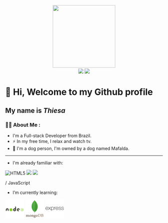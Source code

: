 <div align="center">
<img src="https://media.giphy.com/media/2aIRxJ8YitX04Am4kO/giphy.gif" width="200" height="200" />
  </div>
<div align="center">  
<a href="https://www.linkedin.com/in/thiesa-cesco" target="_blank"><img src="https://img.shields.io/badge/-LinkedIn-%230077B5?style=for-the-badge&logo=linkedin&logoColor=white" target="_blank"></a>  
<a href = "mailto:thiesa.c@gmail.com"><img src="https://img.shields.io/badge/Gmail-D14836?style=for-the-badge&logo=gmail&logoColor=white" target="_blank"></a>
</div>


# 👋 Hi, Welcome to my Github profile
## My name is *Thiesa*


### :woman_technologist: About Me :
- I'm a Full-stack Developer from Brazil.
- :zap: In my free time, I relax and watch tv.
- :dog: I'm a dog person, I'm owned by a dog named Mafalda.
---

- I'm already familiar with:
<div>
  <img src="https://img.shields.io/badge/HTML5-E34F26?style=for-the-badge&logo=html5&logoColor=white" alt="HTML5">
  <img src="https://img.shields.io/badge/CSS3-1572B6?style=for-the-badge&logo=css3&logoColor=white alt=CSS">
   <img src="https://img.shields.io/badge/JavaScript-F7DF1E?style=for-the-badge&logo=javascript&logoColor=black alt="JAVASCRIPT">

/ JavaScript
</div>

- I’m currently learning:
<div>
  <img src="https://github.com/devicons/devicon/blob/master/icons/nodejs/nodejs-original-wordmark.svg" width="60" height="60"/>
  <img src="https://github.com/devicons/devicon/blob/master/icons/mongodb/mongodb-original-wordmark.svg" width="60" height="60"/>
  <img src="https://github.com/devicons/devicon/blob/master/icons/express/express-original-wordmark.svg" width="60" height="60"/>
 

  </div>



